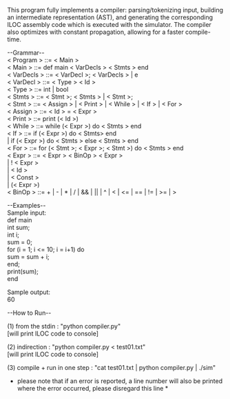 This program fully implements a compiler: parsing/tokenizing input, building an intermediate representation (AST), and generating the corresponding ILOC assembly code which is executed with the simulator.  The compiler also optimizes with constant propagation, allowing for a faster compile-time.  
  
  
--Grammar--  
< Program >   ::= < Main >  
< Main >      ::= def main < VarDecls > < Stmts > end  
< VarDecls >  ::= < VarDecl >; < VarDecls > | e  
< VarDecl >   ::= < Type > < Id >  
< Type >      ::= int | bool  
< Stmts >     ::= < Stmt >; < Stmts > | < Stmt >;  
< Stmt >      ::= < Assign > | < Print > | < While > | < If > | < For >  
< Assign >    ::= < Id > = < Expr >  
< Print >     ::= print (< Id >)  
< While >     ::= while (< Expr >) do < Stmts > end  
< If >        ::= if (< Expr >) do < Stmts> end  
                | if (< Expr >) do < Stmts > else < Stmts > end  
< For >       ::= for (< Stmt >; < Expr >; < Stmt >) do < Stmts > end  
< Expr >      ::= < Expr > < BinOp > < Expr >  
                | ! < Expr >  
                | < Id >  
                | < Const >  
                | (< Expr >)  
< BinOp >     ::= + | - | * | / | && | || | ^ | < | <= | == | != | >= | >  




--Examples--  
Sample input:  
def main  
    int sum;  
    int i;  
    sum = 0;  
    for (i = 1; i <= 10; i = i+1) do  
        sum = sum + i;  
    end;  
    print(sum);  
end  
  
Sample output:  
60  
  
  
  
--How to Run--  

(1) from the stdin : "python compiler.py"  
[will print ILOC code to console]  
  
(2) indirection : "python compiler.py < test01.txt"  
[will print ILOC code to console]  
  
(3) compile + run in one step : "cat test01.txt | python compiler.py | ./sim"  
  
* please note that if an error is reported, a line number will also be printed where the error occurred, please disregard this line *  
